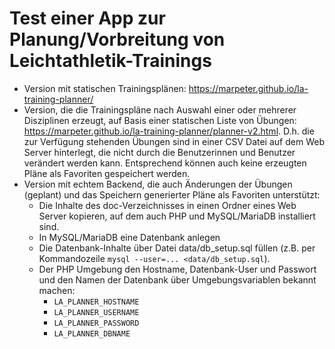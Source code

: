 # Test einer App zur Planung/Vorbreitung von Leichtathletik-Trainings

- Version mit statischen Trainingsplänen: https://marpeter.github.io/la-training-planner/
- Version, die die Trainingspläne nach Auswahl einer oder mehrerer Disziplinen erzeugt, auf Basis einer statischen Liste von Übungen: https://marpeter.github.io/la-training-planner/planner-v2.html.
  D.h. die zur Verfügung stehenden Übungen sind in einer CSV Datei auf dem Web Server hinterlegt, die nicht durch die Benutzerinnen und Benutzer verändert werden kann. Entsprechend können auch keine erzeugten Pläne als Favoriten gespeichert werden.
- Version mit echtem Backend, die auch Änderungen der Übungen (geplant) und das Speichern generierter Pläne als Favoriten unterstützt:
  - Die Inhalte des doc-Verzeichnisses in einen Ordner eines Web Server kopieren, auf dem auch PHP und MySQL/MariaDB installiert sind.
  - In MySQL/MariaDB eine Datenbank anlegen
  - Die Datenbank-Inhalte über Datei data/db_setup.sql füllen (z.B. per Kommandozeile `mysql --user=... <data/db_setup.sql`).
  - Der PHP Umgebung den Hostname, Datenbank-User und Passwort und den Namen der Datenbank über Umgebungsvariablen bekannt machen:
    - `LA_PLANNER_HOSTNAME`
    - `LA_PLANNER_USERNAME`
    - `LA_PLANNER_PASSWORD`
    - `LA_PLANNER_DBNAME`  
  